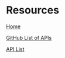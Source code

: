 # Resources

[Home](README.md)

[GitHub List of APIs](https://github.com/public-apis/public-apis)

[API List](https://apilist.fun/)

[]()